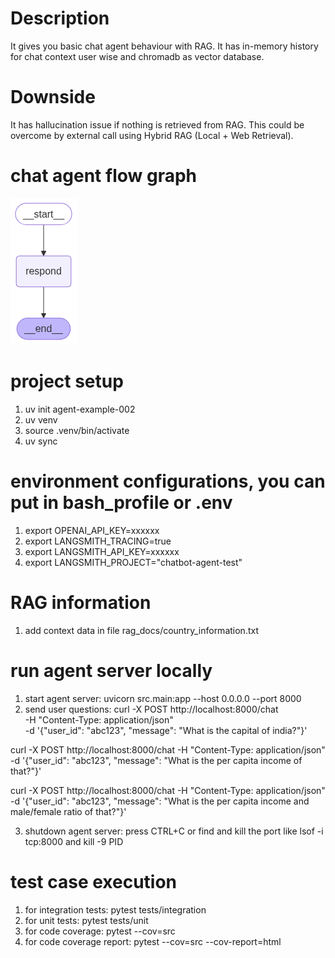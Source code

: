 # Description
It gives you basic chat agent behaviour with RAG. It has in-memory history for chat context user wise and chromadb as vector database. 

# Downside
It has hallucination issue if nothing is retrieved from RAG. This could be overcome by external call using Hybrid RAG (Local + Web Retrieval). 


# chat agent flow graph
![agent flow graph](src/agent_activity_graph.png)


# project setup
1. uv init agent-example-002
2. uv venv
3. source .venv/bin/activate
4. uv sync

# environment configurations, you can put in bash_profile or .env
1. export OPENAI_API_KEY=xxxxxx
2. export LANGSMITH_TRACING=true
3. export LANGSMITH_API_KEY=xxxxxx
4. export LANGSMITH_PROJECT="chatbot-agent-test"

# RAG information
1. add context data in file rag_docs/country_information.txt

# run agent server locally
1. start agent server: uvicorn src.main:app --host 0.0.0.0 --port 8000
2. send user questions: 
  curl -X POST http://localhost:8000/chat \
  -H "Content-Type: application/json" \
  -d '{"user_id": "abc123", "message": "What is the capital of india?"}'

  curl -X POST http://localhost:8000/chat   -H "Content-Type: application/json"   -d '{"user_id": "abc123", "message": "What is the per capita income of that?"}'

  curl -X POST http://localhost:8000/chat   -H "Content-Type: application/json"   -d '{"user_id": "abc123", "message": "What is the per capita income and male/female ratio of that?"}'
  
3. shutdown agent server: press CTRL+C or find and kill the port like lsof -i tcp:8000 and kill -9 PID


# test case execution
1. for integration tests: pytest tests/integration
2. for unit tests: pytest tests/unit
3. for code coverage: pytest --cov=src
4. for code coverage report: pytest --cov=src --cov-report=html
